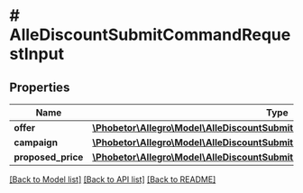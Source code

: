 # # AlleDiscountSubmitCommandRequestInput

## Properties

Name | Type | Description | Notes
------------ | ------------- | ------------- | -------------
**offer** | [**\Phobetor\Allegro\Model\AlleDiscountSubmitCommandRequestInputOffer**](AlleDiscountSubmitCommandRequestInputOffer.md) |  | [optional]
**campaign** | [**\Phobetor\Allegro\Model\AlleDiscountSubmitCommandRequestInputCampaign**](AlleDiscountSubmitCommandRequestInputCampaign.md) |  | [optional]
**proposed_price** | [**\Phobetor\Allegro\Model\AlleDiscountSubmitCommandRequestInputProposedPrice**](AlleDiscountSubmitCommandRequestInputProposedPrice.md) |  | [optional]

[[Back to Model list]](../../README.md#models) [[Back to API list]](../../README.md#endpoints) [[Back to README]](../../README.md)
